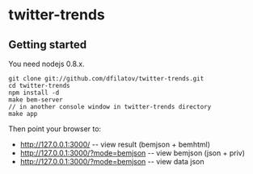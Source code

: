 twitter-trends
==============

Getting started
--------------
You need nodejs 0.8.x.
````
git clone git://github.com/dfilatov/twitter-trends.git
cd twitter-trends
npm install -d
make bem-server
// in another console window in twitter-trends directory
make app
````

Then point your browser to:
  * http://127.0.0.1:3000/ -- view result (bemjson + bemhtml)
  * http://127.0.0.1:3000/?mode=bemjson -- view bemjson (json + priv)
  * http://127.0.0.1:3000/?mode=bemjson -- view data json